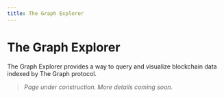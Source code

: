 ```yaml
---
title: The Graph Explorer
---
```


# The Graph Explorer

The Graph Explorer provides a way to query and visualize blockchain data indexed by The Graph protocol.

> _Page under construction. More details coming soon._
